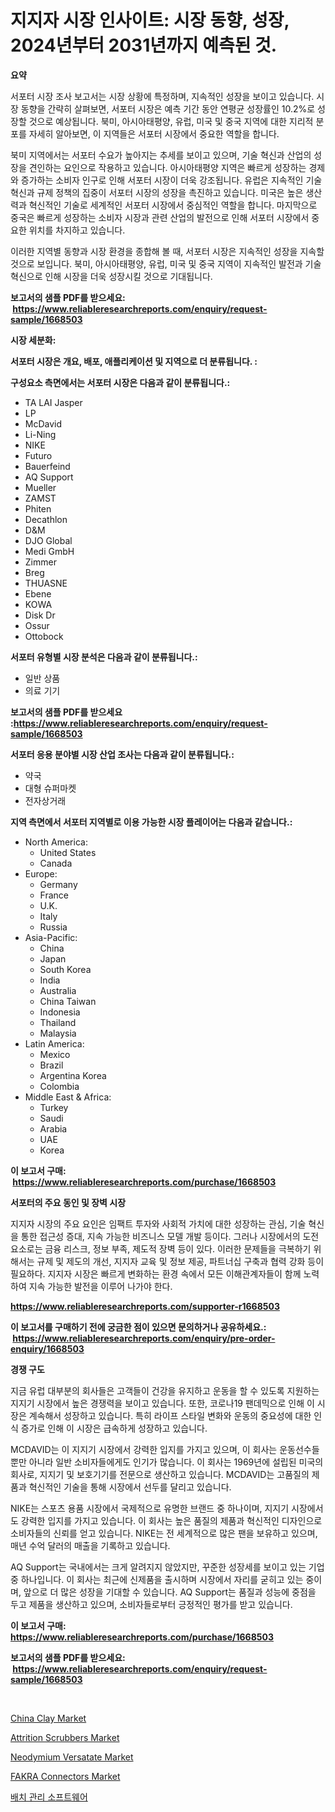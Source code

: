 <p><h1>지지자 시장 인사이트: 시장 동향, 성장, 2024년부터 2031년까지 예측된 것.</h1></p><p><strong>요약</strong></p>
<p><p>서포터 시장 조사 보고서는 시장 상황에 특정하며, 지속적인 성장을 보이고 있습니다. 시장 동향을 간략히 살펴보면, 서포터 시장은 예측 기간 동안 연평균 성장률인 10.2%로 성장할 것으로 예상됩니다. 북미, 아시아태평양, 유럽, 미국 및 중국 지역에 대한 지리적 분포를 자세히 알아보면, 이 지역들은 서포터 시장에서 중요한 역할을 합니다.</p><p>북미 지역에서는 서포터 수요가 높아지는 추세를 보이고 있으며, 기술 혁신과 산업의 성장을 견인하는 요인으로 작용하고 있습니다. 아시아태평양 지역은 빠르게 성장하는 경제와 증가하는 소비자 인구로 인해 서포터 시장이 더욱 강조됩니다. 유럽은 지속적인 기술 혁신과 규제 정책의 집중이 서포터 시장의 성장을 촉진하고 있습니다. 미국은 높은 생산력과 혁신적인 기술로 세계적인 서포터 시장에서 중심적인 역할을 합니다. 마지막으로 중국은 빠르게 성장하는 소비자 시장과 관련 산업의 발전으로 인해 서포터 시장에서 중요한 위치를 차지하고 있습니다.</p><p>이러한 지역별 동향과 시장 환경을 종합해 볼 때, 서포터 시장은 지속적인 성장을 지속할 것으로 보입니다. 북미, 아시아태평양, 유럽, 미국 및 중국 지역이 지속적인 발전과 기술 혁신으로 인해 시장을 더욱 성장시킬 것으로 기대됩니다.</p></p>
<p><strong>보고서의 샘플 PDF를 받으세요: &nbsp;<a href="https://www.reliableresearchreports.com/enquiry/request-sample/1668503">https://www.reliableresearchreports.com/enquiry/request-sample/1668503</a></strong></p>
<p><strong>시장 세분화:</strong></p>
<p><strong> 서포터 시장은 개요, 배포, 애플리케이션 및 지역으로 더 분류됩니다. :</strong></p>
<p><strong>구성요소 측면에서는 서포터 시장은 다음과 같이 분류됩니다.:</strong></p>
<p><ul><li>TA LAI Jasper</li><li>LP</li><li>McDavid</li><li>Li-Ning</li><li>NIKE</li><li>Futuro</li><li>Bauerfeind</li><li>AQ Support</li><li>Mueller</li><li>ZAMST</li><li>Phiten</li><li>Decathlon</li><li>D&M</li><li>DJO Global</li><li>Medi GmbH</li><li>Zimmer</li><li>Breg</li><li>THUASNE</li><li>Ebene</li><li>KOWA</li><li>Disk Dr</li><li>Ossur</li><li>Ottobock</li></ul></p>
<p><strong> 서포터 유형별 시장 분석은 다음과 같이 분류됩니다.:</strong></p>
<p><ul><li>일반 상품</li><li>의료 기기</li></ul></p>
<p><strong>보고서의 샘플 PDF를 받으세요 :<a href="https://www.reliableresearchreports.com/enquiry/request-sample/1668503">https://www.reliableresearchreports.com/enquiry/request-sample/1668503</a></strong></p>
<p><strong> 서포터 응용 분야별 시장 산업 조사는 다음과 같이 분류됩니다.:</strong></p>
<p><ul><li>약국</li><li>대형 슈퍼마켓</li><li>전자상거래</li></ul></p>
<p><strong>지역 측면에서 서포터 지역별로 이용 가능한 시장 플레이어는 다음과 같습니다.:</strong></p>
<p><ul>
    <li>
        North America:
        <ul>
            <li>United States</li>
            <li>Canada</li>
        </ul>
    </li>
    <li>
        Europe:
        <ul>
            <li>Germany</li>
            <li>France</li>
            <li>U.K.</li>
            <li>Italy</li>
            <li>Russia</li>
        </ul>
    </li>
    <li>
        Asia-Pacific:
        <ul>
            <li>China</li>
            <li>Japan</li>
            <li>South Korea</li>
            <li>India</li>
            <li>Australia</li>
            <li>China Taiwan</li>
            <li>Indonesia</li>
            <li>Thailand</li>
            <li>Malaysia</li>
        </ul>
    </li>
    <li>
        Latin America:
        <ul>
            <li>Mexico</li>
            <li>Brazil</li>
            <li>Argentina Korea</li>
            <li>Colombia</li>
        </ul>
    </li>
    <li>
        Middle East & Africa:
        <ul>
            <li>Turkey</li>
            <li>Saudi</li>
            <li>Arabia</li>
            <li>UAE</li>
            <li>Korea</li>
        </ul>
    </li>
    </ul></p>
<p><strong>이 보고서 구매: &nbsp;<a href="https://www.reliableresearchreports.com/purchase/1668503">https://www.reliableresearchreports.com/purchase/1668503</a></strong></p>
<p><strong>서포터의 주요 동인 및 장벽 시장</strong></p>
<p><p>지지자 시장의 주요 요인은 임팩트 투자와 사회적 가치에 대한 성장하는 관심, 기술 혁신을 통한 접근성 증대, 지속 가능한 비즈니스 모델 개발 등이다. 그러나 시장에서의 도전 요소로는 금융 리스크, 정보 부족, 제도적 장벽 등이 있다. 이러한 문제들을 극복하기 위해서는 규제 및 제도의 개선, 지지자 교육 및 정보 제공, 파트너십 구축과 협력 강화 등이 필요하다. 지지자 시장은 빠르게 변화하는 환경 속에서 모든 이해관계자들이 함께 노력하여 지속 가능한 발전을 이루어 나가야 한다.</p></p>
<p><strong><a href="https://www.reliableresearchreports.com/supporter-r1668503">https://www.reliableresearchreports.com/supporter-r1668503</a></strong></p>
<p><strong>이 보고서를 구매하기 전에 궁금한 점이 있으면 문의하거나 공유하세요.: &nbsp;<a href="https://www.reliableresearchreports.com/enquiry/pre-order-enquiry/1668503">https://www.reliableresearchreports.com/enquiry/pre-order-enquiry/1668503</a></strong></p>
<p><strong>경쟁 구도</strong></p>
<p><p>지금 유럽 대부분의 회사들은 고객들이 건강을 유지하고 운동을 할 수 있도록 지원하는 지지기 시장에서 높은 경쟁력을 보이고 있습니다. 또한, 코로나19 팬데믹으로 인해 이 시장은 계속해서 성장하고 있습니다. 특히 라이프 스타일 변화와 운동의 중요성에 대한 인식 증가로 인해 이 시장은 급속하게 성장하고 있습니다.</p><p>MCDAVID는 이 지지기 시장에서 강력한 입지를 가지고 있으며, 이 회사는 운동선수들뿐만 아니라 일반 소비자들에게도 인기가 많습니다. 이 회사는 1969년에 설립된 미국의 회사로, 지지기 및 보호기기를 전문으로 생산하고 있습니다. MCDAVID는 고품질의 제품과 혁신적인 기술을 통해 시장에서 선두를 달리고 있습니다.</p><p>NIKE는 스포츠 용품 시장에서 국제적으로 유명한 브랜드 중 하나이며, 지지기 시장에서도 강력한 입지를 가지고 있습니다. 이 회사는 높은 품질의 제품과 혁신적인 디자인으로 소비자들의 신뢰를 얻고 있습니다. NIKE는 전 세계적으로 많은 팬을 보유하고 있으며, 매년 수억 달러의 매출을 기록하고 있습니다.</p><p>AQ Support는 국내에서는 크게 알려지지 않았지만, 꾸준한 성장세를 보이고 있는 기업 중 하나입니다. 이 회사는 최근에 신제품을 출시하며 시장에서 자리를 굳히고 있는 중이며, 앞으로 더 많은 성장을 기대할 수 있습니다. AQ Support는 품질과 성능에 중점을 두고 제품을 생산하고 있으며, 소비자들로부터 긍정적인 평가를 받고 있습니다.</p></p>
<p><strong>이 보고서 구매: &nbsp; <a href="https://www.reliableresearchreports.com/purchase/1668503">https://www.reliableresearchreports.com/purchase/1668503</a></strong></p>
<p><strong>보고서의 샘플 PDF를 받으세요: &nbsp;<a href="https://www.reliableresearchreports.com/enquiry/request-sample/1668503">https://www.reliableresearchreports.com/enquiry/request-sample/1668503</a></strong><strong></strong></p>
<p>&nbsp;</p>
<p><p><a href="https://issuu.com/reportprime-2/docs/china-clay-market-size-2030.pptx">China Clay Market</a></p><p><a href="https://github.com/gulaimolin/Market-Research-Report-List-4/blob/main/attrition-scrubbers-market.md">Attrition Scrubbers Market</a></p><p><a href="https://issuu.com/reportprime-2/docs/neodymium-versatate-market-size-2030.pptx">Neodymium Versatate Market</a></p><p><a href="https://github.com/mauripalmi/Market-Research-Report-List-2/blob/main/fakra-connectors-market.md">FAKRA Connectors Market</a></p><p><a href="https://github.com/Madalyell456456/Market-Research-Report-List-1/blob/main/818633625772.md">배치 관리 소프트웨어</a></p></p>